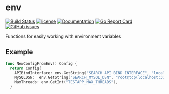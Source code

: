 # env
[![Build Status](https://travis-ci.org/tyler-smith/env.svg?branch=master)](https://travis-ci.org/tyler-smith/env)
[![license](https://img.shields.io/github/license/tyler-smith/env.svg?maxAge=2592000)](https://github.com/tyler-smith/env/blob/master/LICENSE)
[![Documentation](https://godoc.org/github.com/tyler-smith/env?status.svg)](http://godoc.org/github.com/tyler-smith/env)
[![Go Report Card](https://goreportcard.com/badge/github.com/tyler-smith/env)](https://goreportcard.com/report/github.com/tyler-smith/env)
[![GitHub issues](https://img.shields.io/github/issues/tyler-smith/env.svg)](https://github.com/tyler-smith/env/issues)


Functions for easily working with environment variables

## Example
```go
func NewConfigFromEnv() Config {
  return Config{
    APIBindInterface: env.GetString("SEARCH_API_BIND_INTERFACE", "localhost:8080"),
    MySQLDSN:  env.GetString("SEARCH_MYSQL_DSN", "root@tcp(localhost:3306)/yourdb"),
    MaxThreads: env.GetInt("TESTAPP_MAX_THREADS"),
  }
```